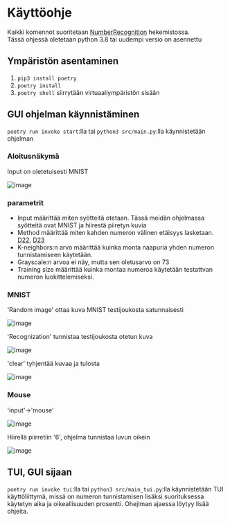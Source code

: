# Käyttöohje
Kaikki komennot suoritetaan [NumberRecognition](https://github.com/junyuan-fang/NumberRecognition) hekemistossa.  
Tässä ohjessä oletetaan python 3.8 tai uudempi versio on asennettu 
## Ympäristön asentaminen
  1. ```pip3 install poetry```
  2. ```poetry install```
  3. ```poetry shell``` siirrytään virtuaaliympäristön sisään

## GUI ohjelman käynnistäminen
```poetry run invoke start```:lla tai ```python3 src/main.py```:lla käynnistetään ohjelman

  ### Aloitusnäkymä
  Input on oletetuisesti MNIST
  
![image](https://user-images.githubusercontent.com/61732233/147495335-866696c5-ad3e-408f-8ac9-47c3745da49c.png)
  
  ### parametrit
  * Input määrittää miten syötteitä otetaan. Tässä meidän ohjelmassa syötteitä ovat MNIST ja hiirestä piiretyn kuvia
  * Method määrittää miten kahden numeron välinen etäisyys lasketaan. [D22](http://citeseerx.ist.psu.edu/viewdoc/summary?doi=10.1.1.1.8155&rank=5&q=hausdorff&osm=&ossid=), [D23](http://citeseerx.ist.psu.edu/viewdoc/summary?doi=10.1.1.1.8155&rank=5&q=hausdorff&osm=&ossid=)  
  * K-neighbors:n arvo määrittää kuinka monta naapuria yhden numeron tunnistamiseen käytetään.
  * Grayscale:n arvoa ei näy, mutta sen oletusarvo on 73
  * Training size määrittää kuinka montaa numeroa käytetään testattvan numeron luokittelemiseksi.
  
  ### MNIST
  'Random image' ottaa kuva MNIST testijoukosta satunnaisesti
  
  ![image](https://user-images.githubusercontent.com/61732233/147497331-f99370fe-e80b-47e8-af3a-1c10442774d2.png)

  'Recognization' tunnistaa testijoukosta otetun kuva
  
  ![image](https://user-images.githubusercontent.com/61732233/147497444-e5c4fad1-5d77-4cea-81df-f8f21f52dcdd.png)
  
  'clear' tyhjentää kuvaa ja tulosta
  
  ![image](https://user-images.githubusercontent.com/61732233/147497528-f39f941c-e079-4306-bfa5-f1f1399f7cff.png)

  ### Mouse
  'input'->'mouse' 
  
  ![image](https://user-images.githubusercontent.com/61732233/147497656-4bbf4000-5d53-42d7-be2a-fbb1cda1cc26.png)

  Hiirellä piirretiin '6', ohjelma tunnistaa luvun oikein
  
  ![image](https://user-images.githubusercontent.com/61732233/147497719-5cb9bc66-654d-410b-9b6f-e76ae6aa709a.png)

  
  
## TUI, GUI sijaan
```poetry run invoke tui```:lla tai ```python3 src/main_tui.py```:lla käynnistetään TUI käyttöliittymä, missä on numeron tunnistamisen lisäksi suorituksessa käytetyn aika ja oikeallisuuden prosentti.
Ohejlman ajaessa löytyy lisää ohjeita.
